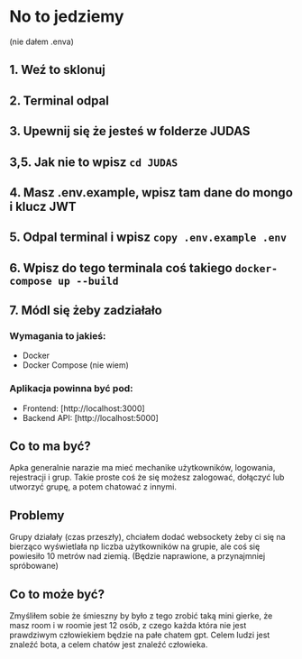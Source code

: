 # No to jedziemy
(nie dałem .enva)
## 1. Weź to sklonuj
## 2. Terminal odpal
## 3. Upewnij się że jesteś w folderze JUDAS
## 3,5. Jak nie to wpisz `cd JUDAS`
## 4. Masz .env.example, wpisz tam dane do mongo i klucz JWT
## 5. Odpal terminal i wpisz `copy .env.example .env`
## 6. Wpisz do tego terminala coś takiego `docker-compose up --build`
## 7. Módl się żeby zadziałało

### Wymagania to jakieś:
- Docker
- Docker Compose
(nie wiem)

### Aplikacja powinna być pod:
- Frontend: [http://localhost:3000]
- Backend API: [http://localhost:5000]

## Co to ma być?
Apka generalnie narazie ma mieć mechanike użytkowników, logowania, rejestracji i grup.
Takie proste coś że się możesz zalogować, dołączyć lub utworzyć grupę, a potem chatować z innymi.

## Problemy
Grupy działały (czas przeszły), chciałem dodać websockety żeby ci się na bierząco wyświetlała np liczba użytkowników na grupie, ale coś się powiesiło 10 metrów nad ziemią. (Będzie naprawione, a przynajmniej spróbowane)

## Co to może być?
Zmyśliłem sobie że śmieszny by było z tego zrobić taką mini gierke, że masz room i w roomie jest 12 osób, z czego każda która nie jest prawdziwym człowiekiem będzie na pałe chatem gpt. Celem ludzi jest znaleźć bota, a celem chatów jest znaleźć człowieka.